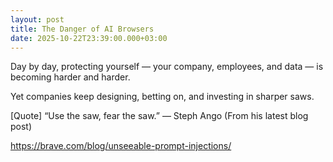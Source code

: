 ```yaml
---
layout: post
title: The Danger of AI Browsers
date: 2025-10-22T23:39:00.000+03:00
---
```

Day by day, protecting yourself — your company, employees, and data — is becoming harder and harder.

Yet companies keep designing, betting on, and investing in sharper saws.

\[Quote] “Use the saw, fear the saw.” — Steph Ango (From his latest blog post)

<https://brave.com/blog/unseeable-prompt-injections/>

[](https://brave.com/blog/unseeable-prompt-injections/)

[<!-- test -->](https://brave.com/blog/unseeable-prompt-injections/)
